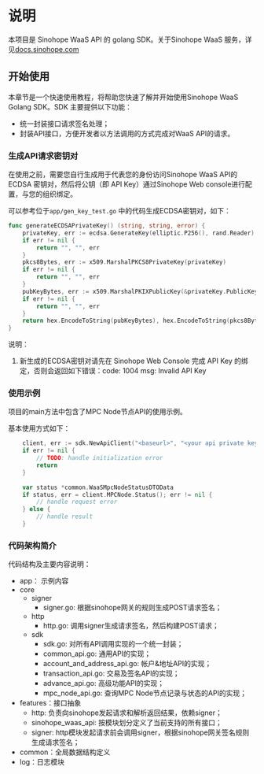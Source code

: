 # 说明

本项目是 Sinohope WaaS API 的 golang SDK。关于Sinohope WaaS 服务，详见[docs.sinohope.com](https://docs.sinohope.com/)

## 开始使用

本章节是一个快速使用教程，将帮助您快速了解并开始使用Sinohope WaaS Golang SDK。SDK 主要提供以下功能：

- 统一封装接口请求签名处理；
- 封装API接口，方便开发者以方法调用的方式完成对WaaS API的请求。

### 生成API请求密钥对

在使用之前，需要您自行生成用于代表您的身份访问Sinohope WaaS API的 ECDSA 密钥对，然后将公钥（即 API Key）通过Sinohope Web console进行配置，与您的组织绑定。

可以参考位于`app/gen_key_test.go` 中的代码生成ECDSA密钥对，如下：

```go
func generateECDSAPrivateKey() (string, string, error) {
	privateKey, err := ecdsa.GenerateKey(elliptic.P256(), rand.Reader)
	if err != nil {
		return "", "", err
	}
	pkcs8Bytes, err := x509.MarshalPKCS8PrivateKey(privateKey)
	if err != nil {
		return "", "", err
	}
	pubKeyBytes, err := x509.MarshalPKIXPublicKey(&privateKey.PublicKey)
	if err != nil {
		return "", "", err
	}
	return hex.EncodeToString(pubKeyBytes), hex.EncodeToString(pkcs8Bytes), nil
}
```

说明：

1. 新生成的ECDSA密钥对请先在 Sinohope Web Console 完成 API Key 的绑定，否则会返回如下错误：code: 1004 msg: Invalid API Key


### 使用示例

项目的main方法中包含了MPC Node节点API的使用示例。

基本使用方式如下：

```go
	client, err := sdk.NewApiClient("<baseurl>", "<your api private key, in PKCS #8, ASN.1 DER form, hex string>")
	if err != nil {
		// TODO: handle initialization error
		return
	}
	
	var status *common.WaaSMpcNodeStatusDTOData
	if status, err = client.MPCNode.Status(); err != nil {
		// handle request error
	} else {
		// handle result
	}
```

### 代码架构简介

代码结构及主要内容说明：

+ app： 示例内容
+ core
  + signer
    + signer.go: 根据sinohope网关的规则生成POST请求签名；
  + http
    + http.go: 调用signer生成请求签名，然后构建POST请求；
  + sdk
    + sdk.go: 对所有API调用实现的一个统一封装；
    + common_api.go: 通用API的实现；
    + account_and_address_api.go: 帐户&地址API的实现；
    + transaction_api.go: 交易及签名API的实现；
    + advance_api.go: 高级功能API的实现；
    + mpc_node_api.go: 查询MPC Node节点记录与状态的API的实现；
+ features：接口抽象
  + http: 负责向sinohope发起请求和解析返回结果，依赖signer；
  + sinohope_waas_api: 按模块划分定义了当前支持的所有接口；
  + signer: http模块发起请求前会调用signer，根据sinohope网关签名规则生成请求签名；
+ common：全局数据结构定义
+ log：日志模块

